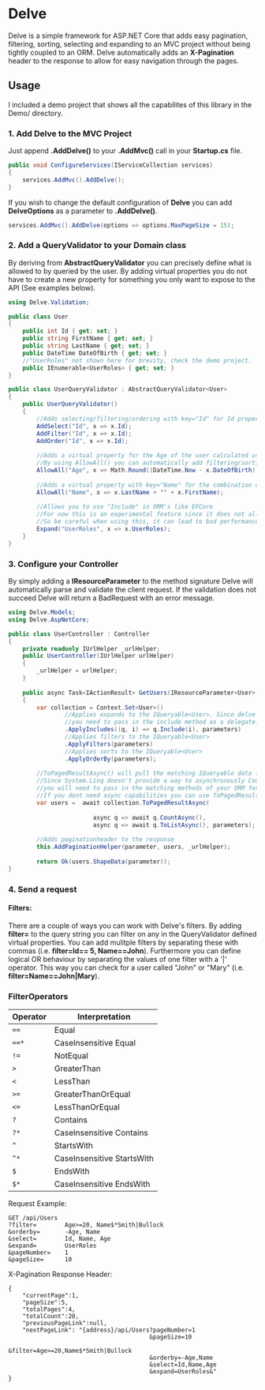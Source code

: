 # Delve

Delve is a simple framework for ASP.NET Core that adds easy pagination, filtering, sorting, selecting and expanding to an MVC project without being tightly coupled to an ORM.
Delve automatically adds an **X-Pagination** header to the response to allow for easy navigation through the pages.

## Usage

I included a demo project that shows all the capabilites of this library in the Demo/ directory.

### 1. Add Delve to the MVC Project
Just append **.AddDelve()** to your **.AddMvc()** call in your **Startup.cs** file.
```csharp
public void ConfigureServices(IServiceCollection services)
{
    services.AddMvc().AddDelve();
}
```

If you wish to change the default configuration of **Delve** you can add **DelveOptions** as a parameter to **.AddDelve()**.

```csharp
services.AddMvc().AddDelve(options => options.MaxPageSize = 15);
```

### 2. Add a QueryValidator to your Domain class
By deriving from **AbstractQueryValidator<TDomain>** you can precisely define what is allowed to by queried by the user.
By adding virtual properties you do not have to create a new property for something you only want to expose to the API (See examples below).

```csharp
using Delve.Validation;

public class User
{
    public int Id { get; set; }
    public string FirstName { get; set; }
    public string LastName { get; set; }
    public DateTime DateOfBirth { get; set; }
    //"UserRoles" not shown here for brevity, check the demo project.
    public IEnumerable<UserRoles> { get; set; }
}

public class UserQueryValidator : AbstractQueryValidator<User>
{
    public UserQueryValidator()
    {
        //Adds selecting/filtering/ordering with key="Id" for Id property
        AddSelect("Id", x => x.Id);
        AddFilter("Id", x => x.Id);
        AddOrder("Id", x => x.Id);
        
        //Adds a virtual property for the Age of the user calculated using the DateOfBirth
        //By using AllowAll() you can automatically add filtering/sorting and selecting for a property
        AllowAll("Age", x => Math.Round((DateTime.Now - x.DateOfBirth).TotalDays / 365, 2));
        
        //Adds a virtual property with key="Name" for the combination of Last- and FirstName
        AllowAll("Name", x => x.LastName + "" + x.FirstName);
        
        //Allows you to use "Include" in ORM's like EFCore
        //For now this is an experimental feature since it does not allow a **.ThenInclude()** yet
        //So be careful when using this, it can lead to bad performance (i.e. UserRoles is a big table)
        Expand("UserRoles", x => x.UserRoles);
    }
}
```

### 3. Configure your Controller
By simply adding a **IResourceParameter<TDomain>** to the method signature Delve will automatically parse and validate the client request.
If the validation does not succeed Delve will return a BadRequest with an error message.

```csharp
using Delve.Models;
using Delve.AspNetCore;

public class UserController : Controller
{
    private readonly IUrlHelper _urlHelper;
    public UserController(IUrlHelper urlHelper)
    {
        _urlHelper = urlHelper;
    }
    
    public async Task<IActionResult> GetUsers(IResourceParameter<User> parameter)
    {
        var collection = Context.Set<User>()
                //Applies expands to the IQueryable<User>. Since delve isn't directly coupled to EFCore
                //you need to pass in the include method as a delegate.
                .ApplyIncludes((q, i) => q.Include(i), parameters)
                //Applies filters to the IQueryable<User>
                .ApplyFilters(parameters)
                //Applies sorts to the IQueryable<User>
                .ApplyOrderBy(parameters);
                
        //ToPagedResultAsync() will pull the matching IQueryable data from the database and applies pagination.
        //Since System.Linq doesn't provide a way to asynchronously Count() and ToList()
        //you will need to pass in the matching methods of your ORM for the pagination to work.
        //If you dont need async capabilities you can use ToPagedResult(). It will work without any delegates.
        var users =  await collection.ToPagedResultAsync(
        
                        async q => await q.CountAsync(), 
                        async q => await q.ToListAsync(), parameters);
                        
        //Adds paginationheader to the response
        this.AddPaginationHelper(parameter, users, _urlHelper);
        
        return Ok(users.ShapeData(parameter));
}
```

### 4. Send a request

#### Filters: 
There are a couple of ways you can work with Delve's filters.
By adding **filter=** to the query string you can filter on any in the QueryValidator defined virtual properties.
You can add mulitple filters by separating these with commas (i.e. **filter=Id== 5, Name==John**).
Furthermore you can define logical OR behaviour by separating the values of one filter with a '|' operator.
This way you can check for a user called "John" or "Mary" (i.e. **filter=Name==John|Mary**).

### FilterOperators

| Operator | Interpretation                  
|----------|------------
|   `==`   | Equal                 
|   `==*`  | CaseInsensitive Equal
|   `!=`   | NotEqual             
|   `>`    | GreaterThan         
|   `<`    | LessThan              
|   `>=`   | GreaterThanOrEqual
|   `<=`   | LessThanOrEqual    
|   `?`    | Contains          
|   `?*`   | CaseInsensitive Contains              
|   `^`    | StartsWith 
|   `^*`   | CaseInsensitive StartsWith 
|   `$`    | EndsWith 
|   `$*`   | CaseInsensitive EndsWith


Request Example:
```
GET /api/Users
?filter=        Age>=20, Name$*Smith|Bullock
&orderby=       -Age, Name
&select=        Id, Name, Age
&expand=        UserRoles
&pageNumber=    1
&pageSize=      10
```

X-Pagination Response Header:
```
{   
    "currentPage":1,
    "pageSize":5,
    "totalPages":4,
    "totalCount":20,
    "previousPageLink":null,
    "nextPageLink": "{address}/api/Users?pageNumber=1
                                        &pageSize=10
                                        &filter=Age>=20,Name$*Smith|Bullock
                                        &orderby=-Age,Name
                                        &select=Id,Name,Age
                                        &expand=UserRoles&"
}
```
